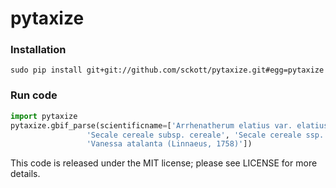 pytaxize
=======

### Installation

```
sudo pip install git+git://github.com/sckott/pytaxize.git#egg=pytaxize
```

### Run code

```python
import pytaxize
pytaxize.gbif_parse(scientificname=['Arrhenatherum elatius var. elatius', 
	             'Secale cereale subsp. cereale', 'Secale cereale ssp. cereale',
	             'Vanessa atalanta (Linnaeus, 1758)'])
```

This code is released under the MIT license; please see LICENSE for more details.